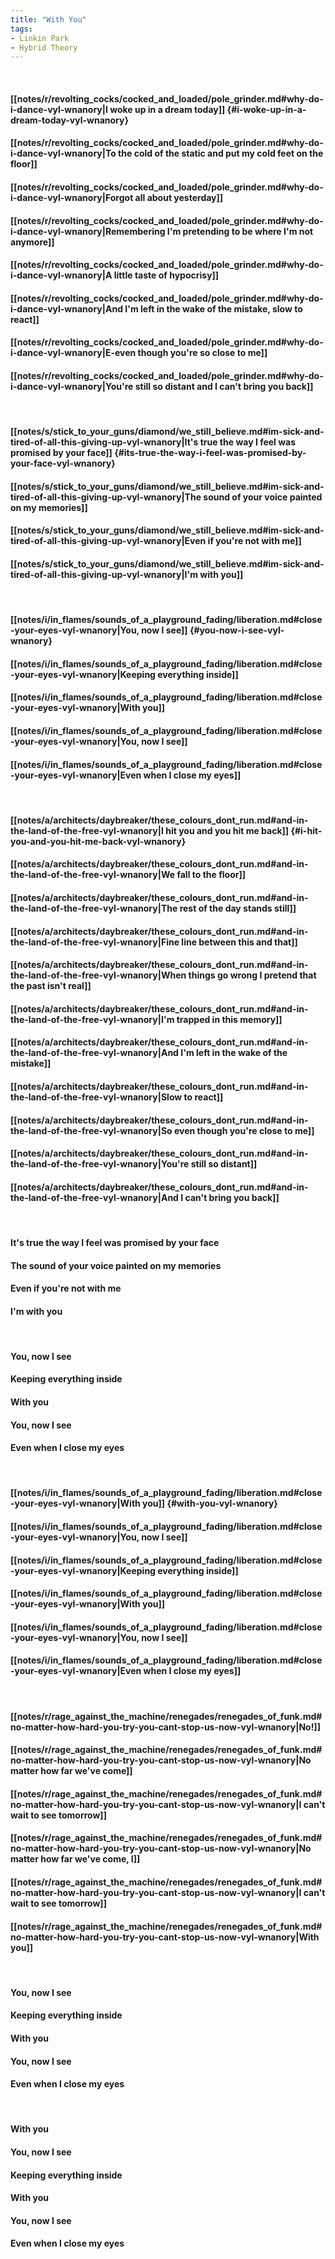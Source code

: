 ```yaml
---
title: "With You"
tags:
- Linkin Park
- Hybrid Theory
---
```

&nbsp;
#### [[notes/r/revolting_cocks/cocked_and_loaded/pole_grinder.md#why-do-i-dance-vyl-wnanory|I woke up in a dream today]] {#i-woke-up-in-a-dream-today-vyl-wnanory}
#### [[notes/r/revolting_cocks/cocked_and_loaded/pole_grinder.md#why-do-i-dance-vyl-wnanory|To the cold of the static and put my cold feet on the floor]]
#### [[notes/r/revolting_cocks/cocked_and_loaded/pole_grinder.md#why-do-i-dance-vyl-wnanory|Forgot all about yesterday]]
#### [[notes/r/revolting_cocks/cocked_and_loaded/pole_grinder.md#why-do-i-dance-vyl-wnanory|Remembering I'm pretending to be where I'm not anymore]]
#### [[notes/r/revolting_cocks/cocked_and_loaded/pole_grinder.md#why-do-i-dance-vyl-wnanory|A little taste of hypocrisy]]
#### [[notes/r/revolting_cocks/cocked_and_loaded/pole_grinder.md#why-do-i-dance-vyl-wnanory|And I'm left in the wake of the mistake, slow to react]]
#### [[notes/r/revolting_cocks/cocked_and_loaded/pole_grinder.md#why-do-i-dance-vyl-wnanory|E-even though you're so close to me]]
#### [[notes/r/revolting_cocks/cocked_and_loaded/pole_grinder.md#why-do-i-dance-vyl-wnanory|You're still so distant and I can't bring you back]]
&nbsp;
#### [[notes/s/stick_to_your_guns/diamond/we_still_believe.md#im-sick-and-tired-of-all-this-giving-up-vyl-wnanory|It's true the way I feel was promised by your face]] {#its-true-the-way-i-feel-was-promised-by-your-face-vyl-wnanory}
#### [[notes/s/stick_to_your_guns/diamond/we_still_believe.md#im-sick-and-tired-of-all-this-giving-up-vyl-wnanory|The sound of your voice painted on my memories]]
#### [[notes/s/stick_to_your_guns/diamond/we_still_believe.md#im-sick-and-tired-of-all-this-giving-up-vyl-wnanory|Even if you're not with me]]
#### [[notes/s/stick_to_your_guns/diamond/we_still_believe.md#im-sick-and-tired-of-all-this-giving-up-vyl-wnanory|I'm with you]]
&nbsp;
#### [[notes/i/in_flames/sounds_of_a_playground_fading/liberation.md#close-your-eyes-vyl-wnanory|You, now I see]] {#you-now-i-see-vyl-wnanory}
#### [[notes/i/in_flames/sounds_of_a_playground_fading/liberation.md#close-your-eyes-vyl-wnanory|Keeping everything inside]]
#### [[notes/i/in_flames/sounds_of_a_playground_fading/liberation.md#close-your-eyes-vyl-wnanory|With you]]
#### [[notes/i/in_flames/sounds_of_a_playground_fading/liberation.md#close-your-eyes-vyl-wnanory|You, now I see]]
#### [[notes/i/in_flames/sounds_of_a_playground_fading/liberation.md#close-your-eyes-vyl-wnanory|Even when I close my eyes]]
&nbsp;
#### [[notes/a/architects/daybreaker/these_colours_dont_run.md#and-in-the-land-of-the-free-vyl-wnanory|I hit you and you hit me back]] {#i-hit-you-and-you-hit-me-back-vyl-wnanory}
#### [[notes/a/architects/daybreaker/these_colours_dont_run.md#and-in-the-land-of-the-free-vyl-wnanory|We fall to the floor]]
#### [[notes/a/architects/daybreaker/these_colours_dont_run.md#and-in-the-land-of-the-free-vyl-wnanory|The rest of the day stands still]]
#### [[notes/a/architects/daybreaker/these_colours_dont_run.md#and-in-the-land-of-the-free-vyl-wnanory|Fine line between this and that]]
#### [[notes/a/architects/daybreaker/these_colours_dont_run.md#and-in-the-land-of-the-free-vyl-wnanory|When things go wrong I pretend that the past isn't real]]
#### [[notes/a/architects/daybreaker/these_colours_dont_run.md#and-in-the-land-of-the-free-vyl-wnanory|I'm trapped in this memory]]
#### [[notes/a/architects/daybreaker/these_colours_dont_run.md#and-in-the-land-of-the-free-vyl-wnanory|And I'm left in the wake of the mistake]]
#### [[notes/a/architects/daybreaker/these_colours_dont_run.md#and-in-the-land-of-the-free-vyl-wnanory|Slow to react]]
#### [[notes/a/architects/daybreaker/these_colours_dont_run.md#and-in-the-land-of-the-free-vyl-wnanory|So even though you're close to me]]
#### [[notes/a/architects/daybreaker/these_colours_dont_run.md#and-in-the-land-of-the-free-vyl-wnanory|You're still so distant]]
#### [[notes/a/architects/daybreaker/these_colours_dont_run.md#and-in-the-land-of-the-free-vyl-wnanory|And I can't bring you back]]
&nbsp;
#### It's true the way I feel was promised by your face
#### The sound of your voice painted on my memories
#### Even if you're not with me
#### I'm with you
&nbsp;
#### You, now I see
#### Keeping everything inside
#### With you
#### You, now I see
#### Even when I close my eyes
&nbsp;
#### [[notes/i/in_flames/sounds_of_a_playground_fading/liberation.md#close-your-eyes-vyl-wnanory|With you]] {#with-you-vyl-wnanory}
#### [[notes/i/in_flames/sounds_of_a_playground_fading/liberation.md#close-your-eyes-vyl-wnanory|You, now I see]]
#### [[notes/i/in_flames/sounds_of_a_playground_fading/liberation.md#close-your-eyes-vyl-wnanory|Keeping everything inside]]
#### [[notes/i/in_flames/sounds_of_a_playground_fading/liberation.md#close-your-eyes-vyl-wnanory|With you]]
#### [[notes/i/in_flames/sounds_of_a_playground_fading/liberation.md#close-your-eyes-vyl-wnanory|You, now I see]]
#### [[notes/i/in_flames/sounds_of_a_playground_fading/liberation.md#close-your-eyes-vyl-wnanory|Even when I close my eyes]]
&nbsp;
#### [[notes/r/rage_against_the_machine/renegades/renegades_of_funk.md#no-matter-how-hard-you-try-you-cant-stop-us-now-vyl-wnanory|No!]]
#### [[notes/r/rage_against_the_machine/renegades/renegades_of_funk.md#no-matter-how-hard-you-try-you-cant-stop-us-now-vyl-wnanory|No matter how far we've come]]
#### [[notes/r/rage_against_the_machine/renegades/renegades_of_funk.md#no-matter-how-hard-you-try-you-cant-stop-us-now-vyl-wnanory|I can't wait to see tomorrow]]
#### [[notes/r/rage_against_the_machine/renegades/renegades_of_funk.md#no-matter-how-hard-you-try-you-cant-stop-us-now-vyl-wnanory|No matter how far we've come, I]]
#### [[notes/r/rage_against_the_machine/renegades/renegades_of_funk.md#no-matter-how-hard-you-try-you-cant-stop-us-now-vyl-wnanory|I can't wait to see tomorrow]]
#### [[notes/r/rage_against_the_machine/renegades/renegades_of_funk.md#no-matter-how-hard-you-try-you-cant-stop-us-now-vyl-wnanory|With you]]
&nbsp;
#### You, now I see
#### Keeping everything inside
#### With you
#### You, now I see
#### Even when I close my eyes
&nbsp;
#### With you
#### You, now I see
#### Keeping everything inside
#### With you
#### You, now I see
#### Even when I close my eyes

